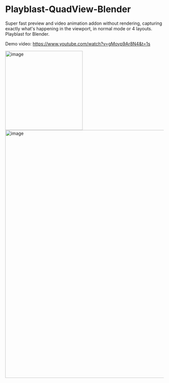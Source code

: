# Playblast-QuadView-Blender
Super fast preview and video animation addon without rendering, capturing exactly what's happening in the viewport, in normal mode or 4 layouts. Playblast for Blender.

Demo video: https://www.youtube.com/watch?v=gMovp9Ar8N4&t=1s

<img width="246" height="251" alt="image" src="https://github.com/user-attachments/assets/6c45d2f8-2101-43ba-a3d9-e0c3b132f5af" />
<img width="1305" height="786" alt="image" src="https://github.com/user-attachments/assets/96ad8ed7-b0d0-415a-97d1-fe40624188fb" />

